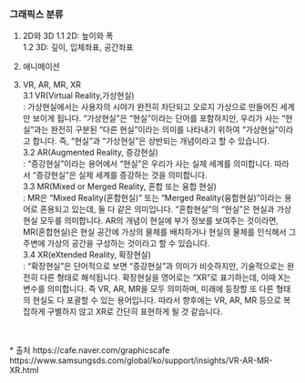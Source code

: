 ### 그래픽스 분류  

1. 2D와 3D
 1.1 2D: 높이와 폭  
 1.2 3D: 깊이, 입체좌표, 공간좌표  <br/>

2. 애니메이션  <br/>

3. VR, AR, MR, XR  
 3.1 VR(Virtual Reality,가상현실)  
 : 가상현실에서는 사용자의 시야가 완전히 차단되고 오로지 가상으로 만들어진 세계만 보이게 됩니다. “가상현실”은 “현실”이라는 단어를 포함하지만, 우리가 사는 “현실”과는 완전히 구분된 “다른 현실”이라는 의미를 나타내기 위하여 “가상현실”이라고 합니다. 즉, “현실”과 “가상현실”은 상반되는 개념이라고 할 수 있습니다.  <br/>
 3.2 AR(Augmented Reality, 증강현실)  
 : “증강현실”이라는 용어에서 “현실”은 우리가 사는 실제 세계를 의미합니다. 따라서 “증강현실”은 실제 세계를 증강하는 것을 의미합니다.  <br/>
 3.3 MR(Mixed or Merged Reality, 혼합 또는 융합 현실)  
 : MR은 “Mixed Reality(혼합현실)” 또는 “Merged Reality(융합현실)”이라는 용어로 혼용되고 있는데, 둘 다 같은 의미입니다. “혼합현실”의 “현실”은 현실과 가상현실 모두를 의미합니다. AR의 개념이 현실에 부가 정보를 보여주는 것이라면, MR(혼합현실)은 현실 공간에 가상의 물체를 배치하거나 현실의 물체를 인식해서 그 주변에 가상의 공간을 구성하는 것이라고 할 수 있습니다.  <br/>
 3.4 XR(eXtended Reality, 확장현실)  
 : “확장현실”은 단어적으로 보면 “증강현실”과 의미가 비슷하지만, 기술적으로는 완전히 다른 형태로 해석됩니다. 확장현실을 영어로는 “XR”로 표기하는데, 이때 X는 변수를 의미합니다. 즉 VR, AR, MR을 모두 의미하며, 미래에 등장할 또 다른 형태의 현실도 다 포괄할 수 있는 용어입니다. 따라서 향후에는 VR, AR, MR 등으로 복잡하게 구별하지 않고 XR로 간단히 표현하게 될 것 같습니다.  
<br/>
<br/>
* 출처  
https://cafe.naver.com/graphicscafe
https://www.samsungsds.com/global/ko/support/insights/VR-AR-MR-XR.html
